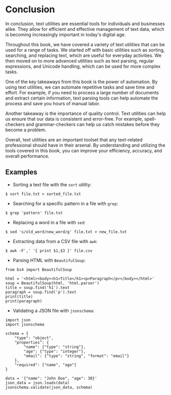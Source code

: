 # Conclusion

In conclusion, text utilities are essential tools for individuals and businesses alike. They allow for efficient and effective management of text data, which is becoming increasingly important in today's digital age.

Throughout this book, we have covered a variety of text utilities that can be used for a range of tasks. We started off with basic utilities such as sorting, searching, and replacing text, which are useful for everyday activities. We then moved on to more advanced utilities such as text parsing, regular expressions, and Unicode handling, which can be used for more complex tasks.

One of the key takeaways from this book is the power of automation. By using text utilities, we can automate repetitive tasks and save time and effort. For example, if you need to process a large number of documents and extract certain information, text parsing tools can help automate the process and save you hours of manual labor.

Another takeaway is the importance of quality control. Text utilities can help us ensure that our data is consistent and error-free. For example, spell-checkers and grammar-checkers can help us catch mistakes before they become a problem.

Overall, text utilities are an important toolset that any text-related professional should have in their arsenal. By understanding and utilizing the tools covered in this book, you can improve your efficiency, accuracy, and overall performance.

## Examples

- Sorting a text file with the `sort` utility:

```
$ sort file.txt > sorted_file.txt
```

- Searching for a specific pattern in a file with `grep`:

```
$ grep 'pattern' file.txt
```

- Replacing a word in a file with `sed`:

```
$ sed 's/old_word/new_word/g' file.txt > new_file.txt
```

- Extracting data from a CSV file with `awk`:

```
$ awk -F',' '{ print $1,$3 }' file.csv
```

- Parsing HTML with `BeautifulSoup`:

```
from bs4 import BeautifulSoup

html = '<html><body><h1>Title</h1><p>Paragraph</p></body></html>'
soup = BeautifulSoup(html, 'html.parser')
title = soup.find('h1').text
paragraph = soup.find('p').text
print(title)
print(paragraph)
```

- Validating a JSON file with `jsonschema`:

```
import json
import jsonschema

schema = {
    "type": "object",
    "properties": {
        "name": {"type": "string"},
        "age": {"type": "integer"},
        "email": {"type": "string", "format": "email"}
    },
    "required": ["name", "age"]
}

data = '{"name": "John Doe", "age": 30}'
json_data = json.loads(data)
jsonschema.validate(json_data, schema)
```
